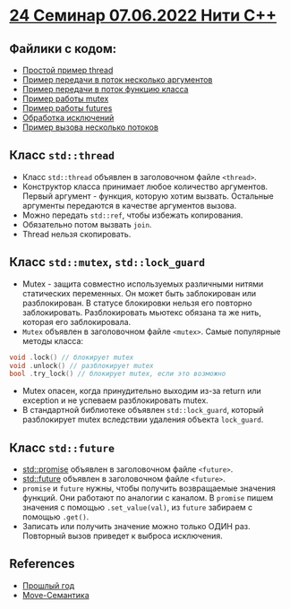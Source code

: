 # [24 Семинар 07.06.2022 Нити С++](https://disk.yandex.ru/d/DQ3GNJCgfr6Jzg/%D0%90%D1%80%D1%85%D0%B8%D1%82%D0%B5%D0%BA%D1%82%D1%83%D1%80%D0%B0%20%D0%BA%D0%BE%D0%BC%D0%BF%D1%8C%D1%8E%D1%82%D0%B5%D1%80%D0%B0%20%D0%B8%20%D0%BE%D0%BF%D0%B5%D1%80%D0%B0%D1%86%D0%B8%D0%BE%D0%BD%D0%BD%D1%8B%D0%B5%20%D1%81%D0%B8%D1%81%D1%82%D0%B5%D0%BC%D1%8B/07.06_%D0%90%D1%80%D1%85%D0%B8%D1%82%D0%B5%D0%BA%D1%82%D1%83%D1%80%D0%B0_%D0%BA%D0%BE%D0%BC%D0%BF%D1%8C%D1%8E%D1%82%D0%B5%D1%80%D0%B0_%D0%B8_%D0%BE%D0%BF%D0%B5%D1%80%D0%B0%D1%86%D0%B8%D0%BE%D0%BD%D0%BD%D1%8B%D0%B5_%D1%81%D0%B8%D1%81%D1%82%D0%B5%D0%BC%D1%8B_%D0%A1%D0%B5%D0%BC%D0%B8%D0%BD%D0%B0%D1%80_%D0%A4%D0%B8%D0%BB%D0%B8%D1%82%D0%BE%D0%B2_%D0%91%D0%9F%D0%9C%D0%98_207_07%2006%202022_9-58-22_%2B00-00.mp4)
## Файлики с кодом:
* [Простой пример thread](simple_thread.cpp)
* [Пример передачи в поток несколько аргументов](simple_thread_multiple_args.cpp)
* [Пример передачи в поток функцию класса](thread_callables.cpp)
* [Пример работы mutex](mutex.cpp)
* [Пример работы futures](futures.cpp)
* [Обработка исключений](exceptions.cpp)
* [Пример вызова несколько потоков](vector_threads.cpp)

## Класс `std::thread`
* Класс `std::thread` объявлен в заголовочном файле `<thread>`.
* Конструктор класса принимает любое количество аргументов. Первый аргумент - функция, которую хотим вызвать. Остальные аргументы передаются в качестве аргументов вызова.
* Можно передать `std::ref`, чтобы избежать копирования.
* Обязательно потом вызвать `join`.
* Thread нельзя скопировать.

## Класс `std::mutex`, `std::lock_guard`
* Mutex - защита совместно используемых различными нитями статических переменных. Он может быть заблокирован или разблокирован. 
В статусе блокировки нельзя его повторно заблокировать. Разблокировать мьютекс обязана та же нить, которая его заблокировала.
* `Mutex` объявлен в заголовочном файле `<mutex>`.
Самые популярные методы класса:
```C++
void .lock() // блокирует mutex
void .unlock() // разблокирует mutex
bool .try_lock() // блокирует mutex, если это возможно
```
* Mutex опасен, когда принудительно выходим из-за return или exception и не успеваем разблокировать mutex. 
* В стандартной библиотеке объявлен `std::lock_guard`, который разблокирует mutex вследствии удаления объекта `lock_guard`.

## Класс `std::future`
* [std::promise](https://en.cppreference.com/w/cpp/thread/promise) объявлен в заголовочном файле `<future>`.
* [std::future](https://en.cppreference.com/w/cpp/thread/future) объявлен в заголовочном файле `<future>`.
* `promise` и `future` нужны, чтобы получить возвращаемые значения функций. Они работают по аналогии с каналом. В `promise` пишем значения с помощью `.set_value(val)`, из `future` забираем с помощью `.get()`.
* Записать или получить значение можно только ОДИН раз. Повторный вызов приведет к выброса исключения.

## References
* [Прошлый год](https://github.com/blackav/hse-caos-2020/tree/master/23-stdthread)
* [Move-Семантика](https://github.com/blackav/hse-caos-2020/blob/master/23-stdthread/cxx11_move.md)
